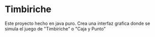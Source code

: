 # Timbiriche
Este proyecto hecho en java puro. Crea una interfaz grafica donde se simula el juego de "Timbiriche" o "Caja y Punto"
